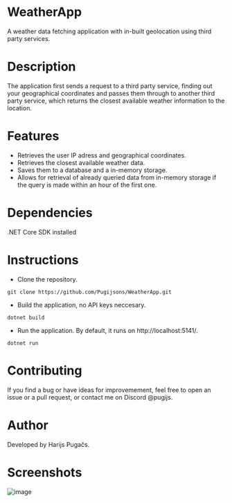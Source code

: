 # WeatherApp
A weather data fetching application with in-built geolocation using third party services.

# Description
The application first sends a request to a third party service, finding out your geographical coordinates and passes them through to another third party service, which returns the closest available weather information to the location.

# Features
* Retrieves the user IP adress and geographical coordinates.
* Retrieves the closest available weather data.
* Saves them to a database and a in-memory storage.
* Allows for retrieval of already queried data from in-memory storage if the query is made within an hour of the first one.

# Dependencies
.NET Core SDK installed

# Instructions
* Clone the repository.
```
git clone https://github.com/Pugijsons/WeatherApp.git
```
* Build the application, no API keys neccesary.
```
dotnet build
```
* Run the application. By default, it runs on http://localhost:5141/.
```
dotnet run
```

# Contributing
If you find a bug or have ideas for improvemement, feel free to open an issue or a pull request, or contact me on Discord @pugijs.

# Author
Developed by Harijs Pugačs.

# Screenshots
![image](https://github.com/Pugijsons/WeatherApp/assets/98178230/8e6bc390-9c18-4db1-95f9-d7d83c0688b7)

